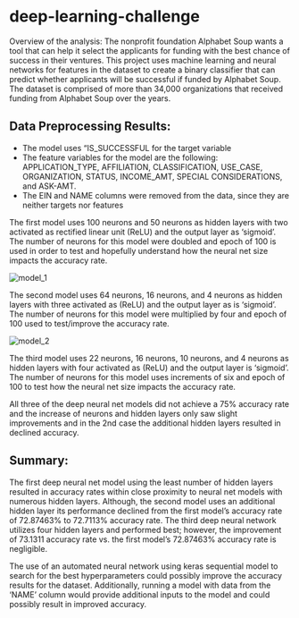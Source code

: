 # deep-learning-challenge

Overview of the analysis: The nonprofit foundation Alphabet Soup wants a tool that can help it select the applicants for funding with the best chance of success in their ventures. This project uses machine learning and neural networks for features in the dataset to create a binary classifier that can predict whether applicants will be successful if funded by Alphabet Soup.  The dataset is comprised of more than 34,000 organizations that received funding from Alphabet Soup over the years.

## Data Preprocessing Results:
* The model uses “IS_SUCCESSFUL for the target variable
* The feature variables for the model are the following: APPLICATION_TYPE, AFFILIATION, CLASSIFICATION, USE_CASE, ORGANIZATION, STATUS, INCOME_AMT, SPECIAL CONSIDERATIONS, and ASK-AMT.
* The EIN and NAME columns were removed from the data, since they are neither targets nor features 

The first model uses 100 neurons and 50 neurons as hidden layers with two activated as rectified linear unit (ReLU) and the output layer as ‘sigmoid’. The number of neurons for this model were doubled and epoch of 100 is used in order to test and hopefully understand how the neural net size impacts the accuracy rate. 


![model_1](https://github.com/todd-petruska/deep-learning-challenge/assets/128247739/6a71442f-ca11-499c-b300-e69fb848bc3e)





The second model uses 64 neurons, 16 neurons, and 4 neurons as hidden layers with three activated as (ReLU) and the output layer as is ‘sigmoid’. The number of neurons for this model were multiplied by four and epoch of 100 used to test/improve the accuracy rate.


![model_2](https://github.com/todd-petruska/deep-learning-challenge/assets/128247739/9f9e5e5a-3332-4cfd-bf63-45fc80fa7e23)



The third model uses 22 neurons, 16 neurons, 10 neurons, and 4 neurons as hidden layers with four activated as (ReLU) and the output layer is ‘sigmoid’. The number of neurons for this model uses increments of six and epoch of 100 to test how the neural net size impacts the accuracy rate.




All three of the deep neural net models did not achieve a 75% accuracy rate and the increase of neurons and hidden layers only saw slight improvements and in the 2nd case the additional hidden layers resulted in declined accuracy.  

## Summary: 

The first deep neural net model using the least number of hidden layers resulted in accuracy rates within close proximity to neural net models with numerous hidden layers.  Although, the second model uses an additional hidden layer its performance declined from the first model’s accuracy rate of 72.87463% to 72.7113% accuracy rate.  The third deep neural network utilizes four hidden layers and performed best; however, the improvement of 73.1311 accuracy rate vs. the first model’s 72.87463% accuracy rate is negligible. 

The use of an automated neural network using keras sequential model to search for the best hyperparameters could possibly improve the accuracy results for the dataset.  Additionally, running a model with data from the ‘NAME’ column would provide additional inputs to the model and could possibly result in improved accuracy.  
